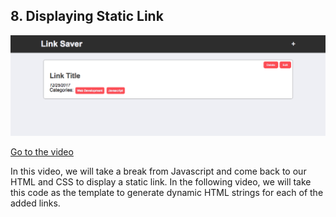 ## 8. Displaying Static Link

![screen](screen.png)


[Go to the video]()

In this video, we will take a break from Javascript and come back to our HTML and CSS to display a static link.  In the following video, we will take this code as the template to generate dynamic HTML strings for each of the added links.
